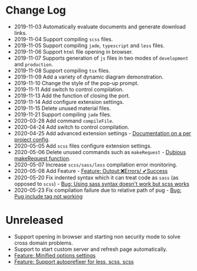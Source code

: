 # Change Log

- 2019-11-03 Automatically evaluate documents and generate download links.
- 2019-11-04 Support compiling `scss` files.
- 2019-11-05 Support compiling `jade`, `typescript` and `less` files.
- 2019-11-06 Support `html` file opening in browser.
- 2019-11-07 Supports generation of `js` files in two modes of `development` and `production`.
- 2019-11-08 Support compiling `tsx` files.
- 2019-11-09 Add a variety of dynamic diagram demonstration.
- 2019-11-10 Change the style of the pop-up prompt.
- 2019-11-11 Add switch to control compilation.
- 2019-11-13 Add the function of closing the port.
- 2019-11-14 Add configure extension settings.
- 2019-11-15 Delete unused material files.
- 2019-11-21 Support compiling `jade` files.
- 2020-03-28 Add command `compileFile`.
- 2020-04-24 Add switch to control compilation.
- 2020-04-25 Add advanced extension settings - [Documentation on a per project config](https://github.com/Wscats/compile-hero/issues/6).
- 2020-05-05 Add `scss` files configure extension settings.
- 2020-05-06 Delete unused commands such as `makeRequest` - [Dubious makeRequest function](https://github.com/Wscats/compile-hero/issues/9).
- 2020-05-07 Increase `scss/sass/less` compilation error monitoring.
- 2020-05-08 Add Feature - [Feature: Output:❌Errors/ ✔Success](https://github.com/Wscats/compile-hero/issues/15)
- 2020-05-20 Fix indented syntax which it can treat code as `sass` (as opposed to `scss`) - [Bug: Using sass syntax doesn't work but scss works](https://github.com/Wscats/compile-hero/issues/17)
- 2020-05-23 Fix compilation failure due to relative path of pug - [Bug: Pug include tag not working](https://github.com/Wscats/compile-hero/issues/19)

# Unreleased

- Support opening in browser and starting non security mode to solve cross domain problems.
- Support to start custom server and refresh page automatically.
- [Feature: Minified options settings](https://github.com/Wscats/compile-hero/issues/13)
- [Feature: Support autoprefixer for less, scss, scss](https://github.com/Wscats/compile-hero/issues/14)
